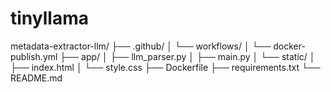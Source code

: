 # tinyllama
metadata-extractor-llm/
├── .github/
│   └── workflows/
│       └── docker-publish.yml
├── app/
│   ├── llm_parser.py
│   ├── main.py
│   └── static/
│       ├── index.html
│       └── style.css
├── Dockerfile
├── requirements.txt
└── README.md
